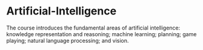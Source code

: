# Artificial-Intelligence

The course introduces the fundamental areas of artificial intelligence: knowledge representation and reasoning; machine learning; planning; game playing; natural language processing; and vision.

